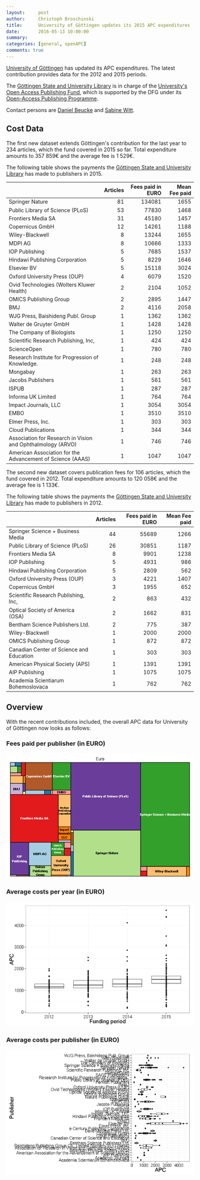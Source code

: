 ```yaml
---
layout:     post
author:     Christoph Broschinski
title:      University of Göttingen updates its 2015 APC expenditures
date:       2016-05-13 10:00:00
summary:    
categories: [general, openAPC]
comments: true
---
```





[University of Göttingen](https://www.uni-goettingen.de/en/1.html) has updated its APC expenditures. The latest contribution provides data for the 2012 and 2015 periods.

The [Göttingen State and University Library](http://www.sub.uni-goettingen.de/en/news/) is in charge of the [University's Open Access Publishing Fund](http://www.sub.uni-goettingen.de/elektronisches-publizieren/open-access/open-access-publikationsfonds/), which is supported by the DFG under its [Open-Access Publishing Programme](http://www.dfg.de/en/research_funding/programmes/infrastructure/lis/funding_opportunities/open_access/).

Contact persons are [Daniel Beucke](http://www.sub.uni-goettingen.de/kontakt/personen-a-z/personendetails/person/daniel-beucke/) and [Sabine Witt](http://www.sub.uni-goettingen.de/kontakt/personen-a-z/personendetails/person/sabine-witt/).

## Cost Data



The first new dataset extends Göttingen's contribution for the last year to 234 articles, which the fund covered in 2015 so far. Total expenditure amounts to 357 859€ and the average fee is 1 529€.

The following table shows the payments the [Göttingen State and University Library](http://www.sub.uni-goettingen.de/en/news/) has made to publishers in 2015.


|                                                            | Articles| Fees paid in EURO| Mean Fee paid|
|:-----------------------------------------------------------|--------:|-----------------:|-------------:|
|Springer Nature                                             |       81|            134081|          1655|
|Public Library of Science (PLoS)                            |       53|             77830|          1468|
|Frontiers Media SA                                          |       31|             45180|          1457|
|Copernicus GmbH                                             |       12|             14261|          1188|
|Wiley-Blackwell                                             |        8|             13244|          1655|
|MDPI AG                                                     |        8|             10666|          1333|
|IOP Publishing                                              |        5|              7685|          1537|
|Hindawi Publishing Corporation                              |        5|              8229|          1646|
|Elsevier BV                                                 |        5|             15118|          3024|
|Oxford University Press (OUP)                               |        4|              6079|          1520|
|Ovid Technologies (Wolters Kluwer Health)                   |        2|              2104|          1052|
|OMICS Publishing Group                                      |        2|              2895|          1447|
|BMJ                                                         |        2|              4116|          2058|
|WJG Press, Baishideng Publ. Group                           |        1|              1362|          1362|
|Walter de Gruyter GmbH                                      |        1|              1428|          1428|
|The Company of Biologists                                   |        1|              1250|          1250|
|Scientific Research Publishing, Inc,                        |        1|               424|           424|
|ScienceOpen                                                 |        1|               780|           780|
|Research Institute for Progression of Knowledge.            |        1|               248|           248|
|Mongabay                                                    |        1|               263|           263|
|Jacobs Publishers                                           |        1|               561|           561|
|ISPUB                                                       |        1|               287|           287|
|Informa UK Limited                                          |        1|               764|           764|
|Impact Journals, LLC                                        |        1|              3054|          3054|
|EMBO                                                        |        1|              3510|          3510|
|Elmer Press, Inc.                                           |        1|               303|           303|
|Cloud Publications                                          |        1|               344|           344|
|Association for Research in Vision and Ophthalmology (ARVO) |        1|               746|           746|
|American Association for the Advancement of Science (AAAS)  |        1|              1047|          1047|

The second new dataset covers publication fees for 106 articles, which the fund covered in 2012. Total expenditure amounts to 120 058€ and the average fee is 1 133€.

The following table shows the payments the [Göttingen State and University Library](http://www.sub.uni-goettingen.de/en/news/) has made to publishers in 2012.


|                                         | Articles| Fees paid in EURO| Mean Fee paid|
|:----------------------------------------|--------:|-----------------:|-------------:|
|Springer Science + Business Media        |       44|             55689|          1266|
|Public Library of Science (PLoS)         |       26|             30851|          1187|
|Frontiers Media SA                       |        8|              9901|          1238|
|IOP Publishing                           |        5|              4931|           986|
|Hindawi Publishing Corporation           |        5|              2809|           562|
|Oxford University Press (OUP)            |        3|              4221|          1407|
|Copernicus GmbH                          |        3|              1955|           652|
|Scientific Research Publishing, Inc,     |        2|               863|           432|
|Optical Society of America (OSA)         |        2|              1662|           831|
|Bentham Science Publishers Ltd.          |        2|               775|           387|
|Wiley-Blackwell                          |        1|              2000|          2000|
|OMICS Publishing Group                   |        1|               872|           872|
|Canadian Center of Science and Education |        1|               303|           303|
|American Physical Society (APS)          |        1|              1391|          1391|
|AIP Publishing                           |        1|              1075|          1075|
|Academia Scientiarum Bohemoslovaca       |        1|               762|           762|

## Overview

With the recent contributions included, the overall APC data for University of Göttingen now looks as follows: 

### Fees paid per publisher (in EURO)

![plot of chunk tree_goettingen_2016-05-13](/figure/tree_goettingen_2016-05-13-1.png) 

###  Average costs per year (in EURO)

![plot of chunk box_goettingen_year_2016-05-13](/figure/box_goettingen_year_2016-05-13-1.png) 

###  Average costs per publisher (in EURO)

![plot of chunk box_goettingen_publisher_2016-05-13](/figure/box_goettingen_publisher_2016-05-13-1.png) 
